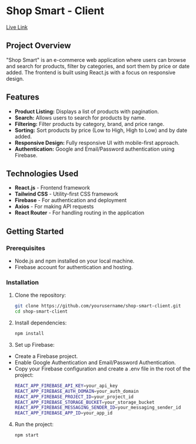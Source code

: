 # Shop Smart - Client

[Live Link](https://shop-smart-a4283.web.app)

## Project Overview

"Shop Smart" is an e-commerce web application where users can browse and search for products, filter by categories, and sort them by price or date added. The frontend is built using React.js with a focus on responsive design.

## Features

- **Product Listing:** Displays a list of products with pagination.
- **Search:** Allows users to search for products by name.
- **Filtering:** Filter products by category, brand, and price range.
- **Sorting:** Sort products by price (Low to High, High to Low) and by date added.
- **Responsive Design:** Fully responsive UI with mobile-first approach.
- **Authentication:** Google and Email/Password authentication using Firebase.

## Technologies Used

- **React.js** - Frontend framework
- **Tailwind CSS** - Utility-first CSS framework
- **Firebase** - For authentication and deployment
- **Axios** - For making API requests
- **React Router** - For handling routing in the application

## Getting Started

### Prerequisites

- Node.js and npm installed on your local machine.
- Firebase account for authentication and hosting.

### Installation

1. Clone the repository:

   ```bash
   git clone https://github.com/yourusername/shop-smart-client.git
   cd shop-smart-client
2. Install dependencies:
   ```bash
   npm install
3. Set up Firebase:
- Create a Firebase project.
- Enable Google Authentication and Email/Password Authentication.
- Copy your Firebase configuration and create a .env file in the root of the project:
  ```bash
  REACT_APP_FIREBASE_API_KEY=your_api_key
  REACT_APP_FIREBASE_AUTH_DOMAIN=your_auth_domain
  REACT_APP_FIREBASE_PROJECT_ID=your_project_id
  REACT_APP_FIREBASE_STORAGE_BUCKET=your_storage_bucket
  REACT_APP_FIREBASE_MESSAGING_SENDER_ID=your_messaging_sender_id
  REACT_APP_FIREBASE_APP_ID=your_app_id
4. Run the project:
   ```bash
   npm start
